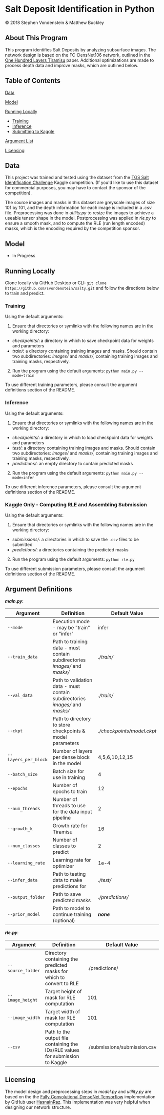 Salt Deposit Identification in Python
==================

© 2018 Stephen Vondenstein & Matthew Buckley

## About This Program

This program identifies Salt Deposits by analyzing subsurface images. The network design is based on the FC-DensNet106 network, outlined in the [One Hundred Layers Tiramisu](https://arxiv.org/pdf/1611.09326.pdf) paper. Additional optimizations are made to process depth data and improve masks, which are outlined below.

## Table of Contents

[Data](#data)

[Model](#model)

[Running Locally](#running-locally)
* [Training](#training)
* [Inference](#inference)
* [Submitting to Kaggle](#kaggle-only)

[Argument List](#argument-definitions)

[Licensing](#licensing)

## Data

This project was trained and tested using the dataset from the [TGS Salt Identification Challenge](https://www.kaggle.com/c/tgs-salt-identification-challenge) Kaggle competition. (If you'd like to use this dataset for commercial purposes, you may have to contact the sponsor of the competition).

The source images and masks in this dataset are greyscale images of size 101 by 101, and the depth information for each image is included in a _.csv_ file. Preprocessing was done in _utility.py_ to resize the images to achieve a useable tensor shape in the model. Postprocessing was applied in _rle.py_ to ensure a smooth mask, and to compute the RLE (run length encoded) masks, which is the encoding required by the competition sponsor.

## Model

- In Progress.

## Running Locally

Clone locally via GitHub Desktop or CLI: `git clone https://github.com/svondenstein/salty.git` and follow the directions below to train and predict.

### Training

Using the default arguments:
1. Ensure that directories or symlinks with the following names are in the working directory:
- _checkpoints/_: a directory in which to save checkpoint data for weights and parameters
- _train/_: a directory containing training images and masks. Should contain two subdirectories: _images/_ and _masks/_, containing training images and training masks, respectively.
2. Run the program using the default arguments: `python main.py --mode=train`

To use different training parameters, please consult the argument definitions section of the README.

### Inference

Using the default arguments:
1. Ensure that directories or symlinks with the following names are in the working directory:
- _checkpoints/_: a directory in which to load checkpoint data for weights and parameters
- _test/_: a directory containing training images and masks. Should contain two subdirectories: _images/_ and _masks/_, containing training images and training masks, respectively.
- _predictions/_: an empty directory to contain predicted masks
2. Run the program using the default arguments: `python main.py --mode=infer`

To use different inference parameters, please consult the argument definitions section of the README.

### Kaggle Only - Computing RLE and Assembling Submission

Using the default arguments:
1. Ensure that directories or symlinks with the following names are in the working directory:
- _submissions/_: a directories in which to save the `.csv` files to be submitted
- _predictions/_: a directories containing the predicted masks
2. Run the program using the default arguments: `python rle.py`

To use different submission parameters, please consult the argument definitions section of the README.

## Argument Definitions

_**main.py**_:

| Argument | Definition | Default Value |
| --- | --- | --- |
| `--mode` | Execution mode - may be "train" or "infer" | infer |
| `--train_data` | Path to training data - must contain subdirectories _images/_ and _masks/_ | _./train/_ |
| `--val_data` | Path to validation data - must contain subdirectories _images/_ and _masks/_ | _./train/_ |
| `--ckpt` | Path to directory to store checkpoints & model parameters | _./checkpoints/model.ckpt_ |
| `--layers_per_block` | Number of layers per dense block in the model | 4,5,6,10,12,15 |
| `--batch_size` | Batch size for use in training | 4 |
| `--epochs` | Number of epochs to train | 12 |
| `--num_threads` | Number of threads to use for the data input pipeline | 2 |
| `--growth_k` | Growth rate for Tiramisu | 16 |
| `--num_classes` | Number of classes to predict | 2 |
| `--learning_rate` | Learning rate for optimizer | 1e-4 |
| `--infer_data` | Path to testing data to make predictions for | _./test/_ |
| `--output_folder` | Path to save predicted masks | _./predictions/_ |
| `--prior_model` | Path to model to continue training (optional) | _**none**_ |

_**rle.py**_:

| Argument | Definition | Default Value |
| --- | --- | --- |
| `--source_folder` | Directory containing the predicted masks for which to convert to RLE | ./predictions/ |
| `--image_height` | Target height of mask for RLE computation | 101 |
| `--image_width` | Target width of mask for RLE computation | 101 |
| `--csv` | Path to the output file containing the IDs/RLE values for submission to Kaggle | ./submissions/submission.csv |

## Licensing

The model design and preprocessing steps in _model.py_ and _utility.py_ are based on the the [Fully Convolutional DenseNet Tensorflow](https://github.com/HasnainRaz/FC-DenseNet-TensorFlow) implementation by GitHub user [HasnainRaz](https://github.com/HasnainRaz). This implementation was very helpful when designing our network structure.
